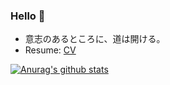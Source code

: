 ### Hello 👋 
- 意志のあるところに、道は開ける。
- Resume: [CV](https://randoruf.github.io/resume/)

[![Anurag's github stats](https://github-readme-stats.vercel.app/api?username=randoruf)](https://github.com/anuraghazra/github-readme-stats)
